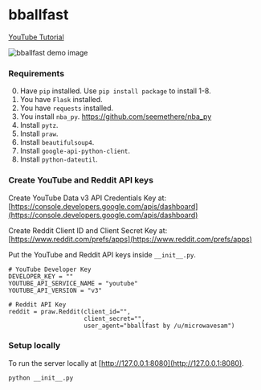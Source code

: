 # bballfast 

[YouTube Tutorial](https://www.youtube.com/watch?v=PLfkns6lZH8)

![bballfast demo image](https://github.com/huyle333/bballfast/blob/master/static/images/demo-1.png)

### Requirements

0. Have `pip` installed. Use `pip install package` to install 1-8.
1. You have `Flask` installed.
2. You have `requests` installed.
3. You install `nba_py`. https://github.com/seemethere/nba_py
4. Install `pytz`.
5. Install `praw`.
6. Install `beautifulsoup4`.
7. Install `google-api-python-client`.
8. Install `python-dateutil`.

### Create YouTube and Reddit API keys

Create YouTube Data v3 API Credentials Key at:
[https://console.developers.google.com/apis/dashboard](https://console.developers.google.com/apis/dashboard)

Create Reddit Client ID and Client Secret Key at:
[https://www.reddit.com/prefs/apps](https://www.reddit.com/prefs/apps)

Put the YouTube and Reddit API keys inside `__init__.py`.

```
# YouTube Developer Key
DEVELOPER_KEY = ""
YOUTUBE_API_SERVICE_NAME = "youtube"
YOUTUBE_API_VERSION = "v3"

# Reddit API Key
reddit = praw.Reddit(client_id="",
                     client_secret="",
                     user_agent="bballfast by /u/microwavesam")
```

### Setup locally

To run the server locally at [http://127.0.0.1:8080](http://127.0.0.1:8080).
```
python __init__.py
```